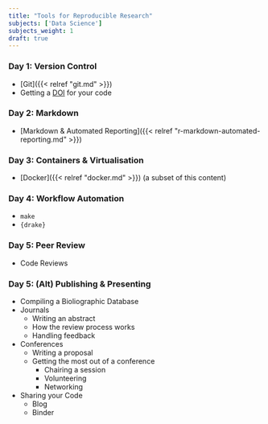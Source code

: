 ```yaml
---
title: "Tools for Reproducible Research"
subjects: ['Data Science']
subjects_weight: 1
draft: true
---
```


<!--
	https://mrslaviniag.github.io/xaringan_presentations/rladies_presentation_22_May_2019.html#1
	https://github.com/joachim-gassen/sposm
-->

### Day 1: Version Control

- [Git]({{< relref "git.md" >}})
- Getting a [DOI](https://en.wikipedia.org/wiki/Digital_object_identifier) for your code <!-- https://scottishsnow.wordpress.com/2019/09/03/doi-for-your-code/ -->

### Day 2: Markdown

- [Markdown & Automated Reporting]({{< relref "r-markdown-automated-reporting.md" >}})

### Day 3: Containers & Virtualisation

- [Docker]({{< relref "docker.md" >}}) (a subset of this content)

### Day 4: Workflow Automation

- `make`
- `{drake}` <!-- https://twitter.com/dataandme/status/1156615557321560064?s=03 -->

### Day 5: Peer Review

- Code Reviews <!-- https://ropensci.org/blog/2019/08/27/software-peer-review-guidelines-for-teaching/ -->

### Day 5: (Alt) Publishing & Presenting

- Compiling a Bioliographic Database
- Journals
	- Writing an abstract
	- How the review process works
	- Handling feedback
- Conferences
	- Writing a proposal
	- Getting the most out of a conference
		- Chairing a session
		- Volunteering
		- Networking
- Sharing your Code
	- Blog
	- Binder